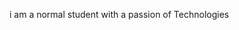 i am a normal student with a passion of Technologies

<!---
ngaidudon/ngaidudon is a ✨ special ✨ repository because its `README.md` (this file) appears on your GitHub profile.
You can click the Preview link to take a look at your changes.
--->
